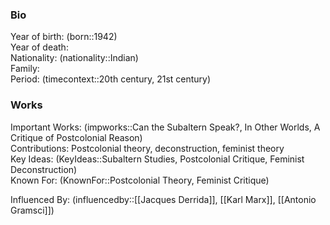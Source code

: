 ### Bio
Year of birth: (born::1942)  
Year of death:  
Nationality: (nationality::Indian)  
Family:  
Period: (timecontext::20th century, 21st century)  

### Works
Important Works: (impworks::Can the Subaltern Speak?, In Other Worlds, A Critique of Postcolonial Reason)  
Contributions: Postcolonial theory, deconstruction, feminist theory  
Key Ideas: (KeyIdeas::Subaltern Studies, Postcolonial Critique, Feminist Deconstruction)  
Known For: (KnownFor::Postcolonial Theory, Feminist Critique)  

Influenced By: (influencedby::[[Jacques Derrida]], [[Karl Marx]], [[Antonio Gramsci]])
